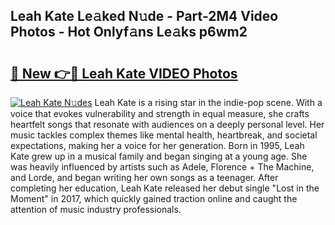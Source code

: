## Leah Kate Le𝚊ked N𝚞de - Part-2M4 Video Photos - Hot Onlyf𝚊ns Le𝚊ks p6wm2

# <h2><a href="http://ac44322.deff.icu/?id=Leah+Kate">🔗 New 👉🔴 Leah Kate VIDEO Photos</a></h2>

[![Leah Kate N𝚞des](https://i.imgur.com/rIISA9y.gif)](http://ac44322.deff.icu/?id=Leah+Kate)
Leah Kate is a rising star in the indie-pop scene. With a voice that evokes vulnerability and strength in equal measure, she crafts heartfelt songs that resonate with audiences on a deeply personal level. Her music tackles complex themes like mental health, heartbreak, and societal expectations, making her a voice for her generation. Born in 1995, Leah Kate grew up in a musical family and began singing at a young age. She was heavily influenced by artists such as Adele, Florence + The Machine, and Lorde, and began writing her own songs as a teenager. After completing her education, Leah Kate released her debut single "Lost in the Moment" in 2017, which quickly gained traction online and caught the attention of music industry professionals.
